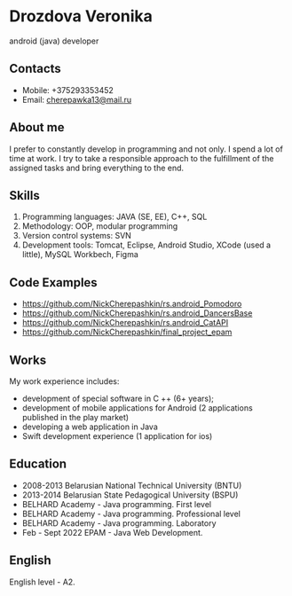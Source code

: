 # Drozdova Veronika
 android (java) developer


## Contacts
* Mobile: +375293353452
* Email:  cherepawka13@mail.ru 

## About me
I prefer to constantly develop in programming and not only. I spend a lot of time at work. I try to take a responsible approach to the fulfillment of the assigned tasks and bring everything to the end.

## Skills
1. Programming languages: JAVA (SE, EE), C++, SQL
2. Methodology: OOP, modular programming
3. Version control systems: SVN
4. Development tools: Tomcat, Eclipse, Android Studio, XCode (used a little), MySQL Workbech, Figma
  
## Code Examples
 * https://github.com/NickCherepashkin/rs.android_Pomodoro
 * https://github.com/NickCherepashkin/rs.android_DancersBase
 * https://github.com/NickCherepashkin/rs.android_CatAPI
 * https://github.com/NickCherepashkin/final_project_epam

## Works
My work experience includes: 
 * development of special software in C ++ (6+ years);
 * development of mobile applications for Android (2 applications published in the play market) 
 * developing a web application in Java
 * Swift development experience (1 application for ios)
 
## Education
  * 2008-2013 Belarusian National Technical University (BNTU)
  * 2013-2014 Belarusian State Pedagogical University (BSPU)
  * BELHARD Academy - Java programming. First level
  * BELHARD Academy - Java programming. Professional level
  * BELHARD Academy - Java programming. Laboratory
  * Feb - Sept 2022 EPAM - Java Web Development.  
  
## English
English level - A2.